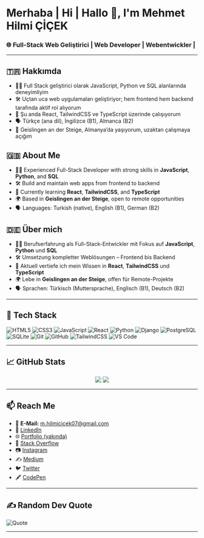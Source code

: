 # Merhaba | Hi | Hallo 👋, I'm Mehmet Hilmi ÇİÇEK  
### 🌐 Full-Stack Web Geliştirici | Web Developer | Webentwickler |  

---

## 🇹🇷 Hakkımda  
- 👨‍💻 Full Stack geliştirici olarak JavaScript, Python ve SQL alanlarında deneyimliyim  
- 🛠️ Uçtan uca web uygulamaları geliştiriyor; hem frontend hem backend tarafında aktif rol alıyorum  
- 🌱 Şu anda React, TailwindCSS ve TypeScript üzerinde çalışıyorum  
- 🗣️ Türkçe (ana dil), İngilizce (B1), Almanca (B2)  
- 📍 Geislingen an der Steige, Almanya’da yaşıyorum, uzaktan çalışmaya açığım  

## 🇬🇧 About Me  
- 👨‍💻 Experienced Full-Stack Developer with strong skills in **JavaScript**, **Python**, and **SQL**  
- 🛠️ Build and maintain web apps from frontend to backend  
- 🌱 Currently learning **React**, **TailwindCSS**, and **TypeScript**  
- 🌍 Based in **Geislingen an der Steige**, open to remote opportunities  
- 🗣️ Languages: Turkish (native), English (B1), German (B2)  

## 🇩🇪 Über mich  
- 👨‍💻 Berufserfahrung als Full-Stack-Entwickler mit Fokus auf **JavaScript**, **Python** und **SQL**  
- 🛠️ Umsetzung kompletter Weblösungen – Frontend bis Backend  
- 🌱 Aktuell vertiefe ich mein Wissen in **React**, **TailwindCSS** und **TypeScript**  
- 🌍 Lebe in **Geislingen an der Steige**, offen für Remote-Projekte  
- 🗣️ Sprachen: Türkisch (Muttersprache), Englisch (B1), Deutsch (B2)  

---

## 🧰 Tech Stack  
![HTML5](https://img.shields.io/badge/-HTML5-E34F26?style=flat&logo=html5&logoColor=white)
![CSS3](https://img.shields.io/badge/-CSS3-1572B6?style=flat&logo=css3)
![JavaScript](https://img.shields.io/badge/-JavaScript-F7DF1E?style=flat&logo=javascript&logoColor=000)
![React](https://img.shields.io/badge/-React-20232A?style=flat&logo=react)
![Python](https://img.shields.io/badge/-Python-3776AB?style=flat&logo=python)
![Django](https://img.shields.io/badge/-Django-092E20?style=flat&logo=django)
![PostgreSQL](https://img.shields.io/badge/-PostgreSQL-336791?style=flat&logo=postgresql)
![SQLite](https://img.shields.io/badge/-SQLite-003B57?style=flat&logo=sqlite)
![Git](https://img.shields.io/badge/-Git-F05032?style=flat&logo=git)
![GitHub](https://img.shields.io/badge/-GitHub-181717?style=flat&logo=github)
![TailwindCSS](https://img.shields.io/badge/-TailwindCSS-38B2AC?style=flat&logo=tailwind-css)
![VS Code](https://img.shields.io/badge/-VS%20Code-007ACC?style=flat&logo=visual-studio-code)

---

## 📈 GitHub Stats  
<p align="center">
  <img src="https://github-readme-stats.vercel.app/api?username=mhilmicicek07&show_icons=true&theme=tokyonight" />
  <img src="https://github-readme-stats.vercel.app/api/top-langs/?username=mhilmicicek07&layout=compact&theme=tokyonight" />
</p>

---

## 📫 Reach Me  
- 📧 **E-Mail:** m.hilmicicek07@gmail.com  
- 💼 [LinkedIn](https://www.linkedin.com/in/mehmet-hilmi-çiçek-b987062a6)  
- 🌐 [Portfolio (yakında)](https://your-portfolio.com)  
- 🧠 [Stack Overflow](https://stackoverflow.com/users/your-id)  
- 📷 [Instagram](https://instagram.com/your-handle)  
- ✍️ [Medium](https://medium.com/@your-handle)  
- 🐦 [Twitter](https://twitter.com/your-handle)  
- 🖋️ [CodePen](https://codepen.io/your-handle)

---

## ✍️ Random Dev Quote  
![Quote](https://quotes-github-readme.vercel.app/api?type=horizontal&theme=dark)

---

